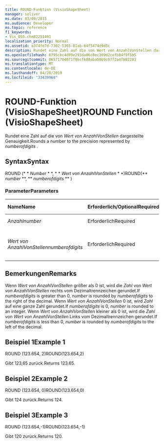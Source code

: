 ```yaml
---
title: ROUND-Funktion (VisioShapeSheet)
manager: soliver
ms.date: 03/09/2015
ms.audience: Developer
ms.topic: reference
f1_keywords:
- Vis_DSS.chm82251491
localization_priority: Normal
ms.assetid: a374fe7d-7302-5365-81ab-64f5474d9d5c
description: Rundet eine Zahl auf die von Wert von AnzahlVonStellen dargestellte Genauigkeit.
ms.openlocfilehash: 6795cbc4d99e293da06c0ec369d2cefb84f9f5b5
ms.sourcegitcommit: 8657170d071f9bcf680aba50b9c07f2a4fb82283
ms.translationtype: MT
ms.contentlocale: de-DE
ms.lasthandoff: 04/28/2019
ms.locfileid: "33439968"
---
```

# <a name="round-function-visioshapesheet"></a><span data-ttu-id="1c1c0-103">ROUND-Funktion (VisioShapeSheet)</span><span class="sxs-lookup"><span data-stu-id="1c1c0-103">ROUND Function (VisioShapeSheet)</span></span>

<span data-ttu-id="1c1c0-104">Rundet eine Zahl auf die von *Wert von AnzahlVonStellen* dargestellte Genauigkeit.</span><span class="sxs-lookup"><span data-stu-id="1c1c0-104">Rounds a number to the precision represented by  *numberofdigits*  .</span></span> 
  
## <a name="syntax"></a><span data-ttu-id="1c1c0-105">Syntax</span><span class="sxs-lookup"><span data-stu-id="1c1c0-105">Syntax</span></span>

<span data-ttu-id="1c1c0-106">ROUND (\* \* *Number* \* \*, \* \* *Wert von AnzahlVonStellen* \* \*)</span><span class="sxs-lookup"><span data-stu-id="1c1c0-106">ROUND(\*\* *number* \*\*, \*\* *numberofdigits* \*\* )</span></span> 
  
### <a name="parameters"></a><span data-ttu-id="1c1c0-107">Parameter</span><span class="sxs-lookup"><span data-stu-id="1c1c0-107">Parameters</span></span>

|<span data-ttu-id="1c1c0-108">**Name**</span><span class="sxs-lookup"><span data-stu-id="1c1c0-108">**Name**</span></span>|<span data-ttu-id="1c1c0-109">**Erforderlich/Optional**</span><span class="sxs-lookup"><span data-stu-id="1c1c0-109">**Required/Optional**</span></span>|<span data-ttu-id="1c1c0-110">**Datentyp**</span><span class="sxs-lookup"><span data-stu-id="1c1c0-110">**Data Type**</span></span>|<span data-ttu-id="1c1c0-111">**Beschreibung**</span><span class="sxs-lookup"><span data-stu-id="1c1c0-111">**Description**</span></span>|
|:-----|:-----|:-----|:-----|
| <span data-ttu-id="1c1c0-112">_Anzahl_</span><span class="sxs-lookup"><span data-stu-id="1c1c0-112">_number_</span></span> <br/> |<span data-ttu-id="1c1c0-113">Erforderlich</span><span class="sxs-lookup"><span data-stu-id="1c1c0-113">Required</span></span>  <br/> |<span data-ttu-id="1c1c0-114">**Number**</span><span class="sxs-lookup"><span data-stu-id="1c1c0-114">**Number**</span></span> <br/> |<span data-ttu-id="1c1c0-115">Die zu rundende Zahl.</span><span class="sxs-lookup"><span data-stu-id="1c1c0-115">The number to round off.</span></span>  <br/> |
| <span data-ttu-id="1c1c0-116">_Wert von AnzahlVonStellen_</span><span class="sxs-lookup"><span data-stu-id="1c1c0-116">_numberofdigits_</span></span> <br/> |<span data-ttu-id="1c1c0-117">Erforderlich</span><span class="sxs-lookup"><span data-stu-id="1c1c0-117">Required</span></span>  <br/> |<span data-ttu-id="1c1c0-118">**Number**</span><span class="sxs-lookup"><span data-stu-id="1c1c0-118">**Number**</span></span> <br/> |<span data-ttu-id="1c1c0-119">Die Anzahl der Dezimalstellen für den Grad der Genauigkeit.</span><span class="sxs-lookup"><span data-stu-id="1c1c0-119">The number of decimal places of precision.</span></span>  <br/> |
   
## <a name="remarks"></a><span data-ttu-id="1c1c0-120">Bemerkungen</span><span class="sxs-lookup"><span data-stu-id="1c1c0-120">Remarks</span></span>

<span data-ttu-id="1c1c0-121">Wenn _Wert von AnzahlVonStellen_ größer als 0 ist, wird die _Zahl_ von _Wert von AnzahlVonStellen_ rechts vom Dezimaltrennzeichen gerundet.</span><span class="sxs-lookup"><span data-stu-id="1c1c0-121">If  _numberofdigits_ is greater than 0,  _number_ is rounded by  _numberofdigits_ to the right of the decimal.</span></span> <span data-ttu-id="1c1c0-122">Wenn _Wert von AnzahlVonStellen_ 0 ist, wird _Zahl_ auf eine ganze Zahl gerundet.</span><span class="sxs-lookup"><span data-stu-id="1c1c0-122">If  _numberofdigits_ is 0,  _number_ is rounded to an integer.</span></span> <span data-ttu-id="1c1c0-123">Wenn _Wert von AnzahlVonStellen_ kleiner als 0 ist, wird die _Zahl_ von _Wert von AnzahlVonStellen_ Links vom Dezimaltrennzeichen gerundet.</span><span class="sxs-lookup"><span data-stu-id="1c1c0-123">If  _numberofdigits_ is less than 0,  _number_ is rounded by  _numberofdigits_ to the left of the decimal.</span></span> 
  
## <a name="example-1"></a><span data-ttu-id="1c1c0-124">Beispiel 1</span><span class="sxs-lookup"><span data-stu-id="1c1c0-124">Example 1</span></span>

<span data-ttu-id="1c1c0-125">ROUND (123.654, 2)</span><span class="sxs-lookup"><span data-stu-id="1c1c0-125">ROUND(123.654,2)</span></span>
  
<span data-ttu-id="1c1c0-126">Gibt 123,65 zurück.</span><span class="sxs-lookup"><span data-stu-id="1c1c0-126">Returns 123.65.</span></span>
  
## <a name="example-2"></a><span data-ttu-id="1c1c0-127">Beispiel 2</span><span class="sxs-lookup"><span data-stu-id="1c1c0-127">Example 2</span></span>

<span data-ttu-id="1c1c0-128">ROUND (123.654, 0)</span><span class="sxs-lookup"><span data-stu-id="1c1c0-128">ROUND(123.654,0)</span></span>
  
<span data-ttu-id="1c1c0-129">Gibt 124 zurück.</span><span class="sxs-lookup"><span data-stu-id="1c1c0-129">Returns 124.</span></span>
  
## <a name="example-3"></a><span data-ttu-id="1c1c0-130">Beispiel 3</span><span class="sxs-lookup"><span data-stu-id="1c1c0-130">Example 3</span></span>

<span data-ttu-id="1c1c0-131">ROUND (123.654,-1)</span><span class="sxs-lookup"><span data-stu-id="1c1c0-131">ROUND(123.654,-1)</span></span>
  
<span data-ttu-id="1c1c0-132">Gibt 120 zurück.</span><span class="sxs-lookup"><span data-stu-id="1c1c0-132">Returns 120.</span></span>
  

